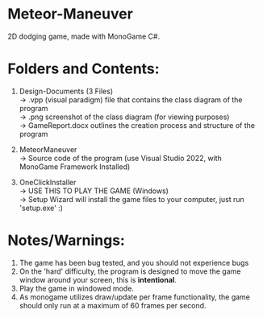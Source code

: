 # Meteor-Maneuver
2D dodging game, made with MonoGame C#.

# Folders and Contents:
1. Design-Documents (3 Files) \
-> .vpp (visual paradigm) file that contains the class diagram of the program \
-> .png screenshot of the class diagram (for viewing purposes) \
-> GameReport.docx outlines the creation process and structure of the program 

2. MeteorManeuver \
-> Source code of the program (use Visual Studio 2022, with MonoGame Framework Installed) 

3. OneClickInstaller \
-> USE THIS TO PLAY THE GAME (Windows) \
-> Setup Wizard will install the game files to your computer, just run 'setup.exe' :) 

# Notes/Warnings:
1. The game has been bug tested, and you should not experience bugs 
2. On the 'hard' difficulty, the program is designed to move the game window around your screen, this is <b>intentional</b>.
3. Play the game in windowed mode.
4. As monogame utilizes draw/update per frame functionality, the game should only run at a maximum of 60 frames per second.


